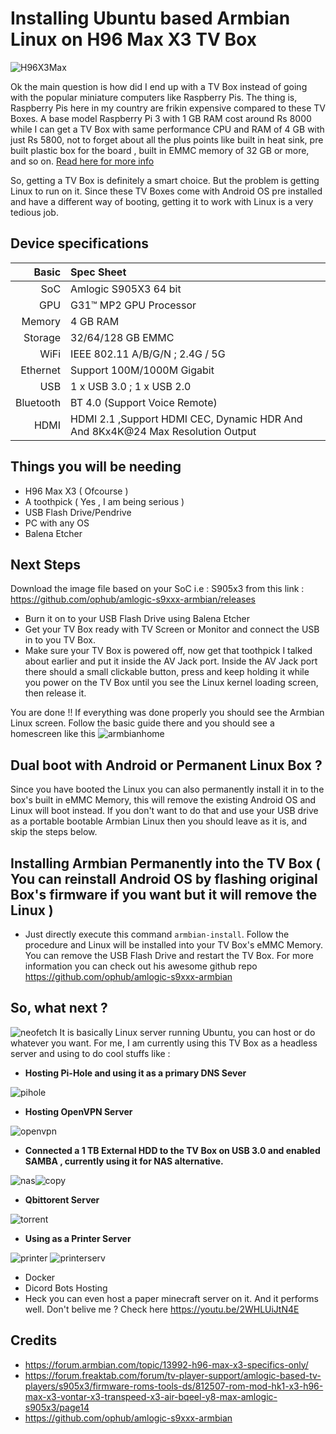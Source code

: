 # **Installing Ubuntu based Armbian Linux on H96 Max X3 TV Box**
![H96X3Max](/11-H96-max-x3-S905X3-rounded-mini-android-tv-box.jpg)

Ok the main question is how did I end up with a TV Box instead of going with the popular miniature computers like Raspberry Pis. The thing is, Raspberry Pis here in my country are frikin expensive compared to these TV Boxes. A base model Raspberry Pi 3 with 1 GB RAM cost around Rs 8000 while I can get a TV Box with same performance CPU and RAM of 4 GB with just Rs 5800, not to forget about all the plus points like built in heat sink, pre built plastic box for the board , built in EMMC memory of 32 GB or more, and so on. [Read here for more info](https://ozkolonur.medium.com/here-is-why-i-am-replacing-my-raspberry-pi-4-nodes-with-this-ce7170c71a60)

So, getting a TV Box is definitely a smart choice. But the problem is getting Linux to run on it. Since these TV Boxes come with Android OS pre installed and have a different way of booting, getting it to work with Linux is a very tedious job. 

## Device specifications

Basic   | Spec Sheet
-------:|:-------------------------
SoC     | Amlogic S905X3 64 bit 
GPU     | G31™ MP2 GPU Processor
Memory  | 4 GB RAM
Storage | 32/64/128 GB EMMC
WiFi    | IEEE 802.11 A/B/G/N ; 2.4G / 5G
Ethernet| Support 100M/1000M Gigabit
USB     | 1 x USB 3.0 ; 1 x USB 2.0
Bluetooth| BT 4.0 (Support Voice Remote)
HDMI    | HDMI 2.1 ,Support HDMI CEC, Dynamic HDR And And 8Kx4K@24 Max Resolution Output

## Things you will be needing
* H96 Max X3 ( Ofcourse )
* A toothpick ( Yes , I am being serious )
* USB Flash Drive/Pendrive
* PC with any OS
* Balena Etcher

## Next Steps
Download the image file based on your SoC i.e : S905x3 from this link : https://github.com/ophub/amlogic-s9xxx-armbian/releases

* Burn it on to your USB Flash Drive using Balena Etcher
* Get your TV Box ready with TV Screen or Monitor and connect the USB in to you TV Box.
* Make sure your TV Box is powered off, now get that toothpick I talked about earlier and put it inside the AV Jack port. Inside the AV Jack port there should a small clickable button, press and keep holding it while you power on the TV Box until you see the Linux kernel loading screen, then release it.

You are done !! If everything was done properly you should see the Armbian Linux screen. Follow the basic guide there and you should see a homescreen like this 
![armbianhome](/home.png)

## Dual boot with Android or Permanent Linux Box ?
Since you have booted the Linux you can also permanently install it in to the box's built in eMMC Memory, this will remove the existing Android OS and Linux will boot instead. If you don't want to do that and use your USB drive as a portable bootable Armbian Linux then you should leave as it is, and skip the steps below.

## Installing Armbian Permanently into the TV Box ( You can reinstall Android OS by flashing original Box's firmware if you want but it will remove the Linux )
*  Just directly execute this command ``armbian-install``. Follow the procedure and Linux will be installed into your TV Box's eMMC Memory. You can remove the USB Flash Drive and restart the TV Box. For more information you can check out his awesome github repo https://github.com/ophub/amlogic-s9xxx-armbian

## So, what next ?
![neofetch](/neofetch.png)
It is basically Linux server running Ubuntu, you can host or do whatever you want. For me, I am currently using this TV Box as a headless server and using to do cool stuffs like :
* **Hosting Pi-Hole and using it as a primary DNS Sever**

![pihole](/pihole.png)
* **Hosting OpenVPN Server**

![openvpn](/openvpn.png)
* **Connected a 1 TB External HDD to the TV Box on USB 3.0 and enabled SAMBA , currently using it for NAS alternative.**

![nas](/nas.png)![copy](/copy.png)
* **Qbittorent Server**

![torrent](/torrent.png)
* **Using as a Printer Server**

![printer](/printer%20server.png)
![printerserv](/printerserv2.png)
* Docker
* Dicord Bots Hosting
* Heck you can even host a paper minecraft server on it. And it performs well. Don't belive me ? Check here https://youtu.be/2WHLUiJtN4E

## Credits
* https://forum.armbian.com/topic/13992-h96-max-x3-specifics-only/
* https://forum.freaktab.com/forum/tv-player-support/amlogic-based-tv-players/s905x3/firmware-roms-tools-ds/812507-rom-mod-hk1-x3-h96-max-x3-vontar-x3-transpeed-x3-air-bqeel-y8-max-amlogic-s905x3/page14
* https://github.com/ophub/amlogic-s9xxx-armbian
